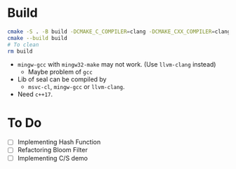
# Build

```bash
cmake -S . -B build -DCMAKE_C_COMPILER=clang -DCMAKE_CXX_COMPILER=clang++
cmake --build build
# To clean
rm build
```

- `mingw-gcc` with `mingw32-make` may not work. (Use `llvm-clang` instead)
  - Maybe problem of `gcc`
- Lib of seal can be compiled by 
  - `msvc-cl`, `mingw-gcc` or `llvm-clang`. 
- Need `c++17`.

# To Do

- [ ] Implementing Hash Function
- [ ] Refactoring Bloom Filter
- [ ] Implementing C/S demo 